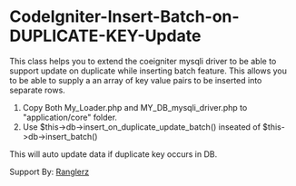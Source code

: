 # CodeIgniter-Insert-Batch-on-DUPLICATE-KEY-Update
This class helps you to extend the coeigniter mysqli driver to be able to support update on duplicate while inserting batch feature. This allows you to be able to supply a an array of key value pairs to be inserted into separate rows.

1. Copy Both My_Loader.php and MY_DB_mysqli_driver.php to "application/core" folder.
2. Use $this->db->insert_on_duplicate_update_batch() inseated of $this->db->insert_batch()

This will auto update data if duplicate key occurs in DB.

Support By: <a href="https://www.ranglerz.com">Ranglerz</a>
